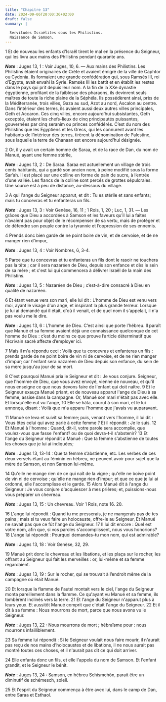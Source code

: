 ```yaml
---
title: "Chapitre 13"
date: 2024-09-06T20:00:36+02:00
draft: false
summary: |
  
  Servitudes Israélites sous les Philistins.
  Naissance de Samson.
---
```



1 Et de nouveau les enfants d'Israël tirent le mal en la présence du Seigneur, qui les livra aux mains des Philistins pendant quarante ans.

***Note*** :  Juges 13, 1 : Voir Juges, 10, 6. ― Aux mains des Philistins. Les Philistins étaient originaires de Crète et avaient émigré de la ville de Caphtor ou Cydonia. Ils formaient une grande confédération qui, sous Ramsès III, roi d’Egypte, avait envahi la Syrie. Ramsès III les battit et en établit les restes dans le pays qui prit depuis leur nom. A la fin de la XXe dynastie égyptienne, profitant de la faiblesse des pharaons, ils devinrent seuls maîtres de toute la riche plaine de la Séphéla. Ils possédèrent ainsi, près de la Méditerranée, trois villes, Gaza au sud, Azot au nord, Ascalon au centre. Dans l’intérieur des terres, ils avaient aussi deux autres villes principales, Geth et Accaron. Ces cinq villes, encore aujourd’hui subsistantes, Geth exceptée, étaient les chefs-lieux de cinq principautés puissantes, gouvernées par cinq seranim ou princes confédérés. C’est du nom des Philistins que les Egyptiens et les Grecs, qui les connurent avant les habitants de l’intérieur des terres, tirèrent la dénomination de
Palestine, sous laquelle la terre de Chanaan est encore aujourd’hui désignée.


2 Or, il y avait un certain homme de Saraa, et de la race de Dan, du nom de Manué, ayant une femme stérile,

***Note*** :  Juges 13, 2 : De Saraa. Saraa est actuellement un village de trois cents habitants, qui a gardé son ancien nom, à peine modifié sous la forme Sar’ah. Il est placé sur une colline en forme de pain de sucre, à l’entrée d’une vallée. Les flancs de la colline sont percés de grottes sépulcrales. Une source est à peu de distance, au-dessous du village.

3 A qui l'ange du Seigneur apparut, et dit : Tu es stérile et sans enfants; mais tu concevras et tu enfanteras un fils.

***Note*** :  Juges 13, 3 : Voir Genèse, 16, 11 ; 1 Rois, 1, 20 ; Luc, 1, 31. ― Les grâces que Dieu a accordées à Samson et les faveurs qu’il lui a faites n’avaient pas pour objet de le récompenser de sa vertu, mais de protéger et de défendre son peuple contre la tyrannie et l’oppression de ses ennemis.

4 Prends donc bien garde de ne point boire de vin, et de cervoise, et de ne manger rien d'impur,

***Note*** :  Juges 13, 4 : Voir Nombres, 6, 3-4.

5 Parce que tu concevras et tu enfanteras un fils dont le rasoir ne touchera pas la tête ; car il sera nazaréen de Dieu, depuis son enfance et dès le sein de sa mère ; et c'est lui qui commencera à délivrer Israël de la main des Philistins.

***Note*** :  Juges 13, 5 : Nazaréen de Dieu ; c’est-à-dire consacré à Dieu en qualité de nazaréen.


6 Et étant venue vers son mari, elle lui dit : L'homme de Dieu est venu vers moi, ayant le visage d'un ange, et inspirant la plus grande terreur. Lorsque je lui ai demandé qui il était, d'où il venait, et de quel nom il s'appelait, il n'a pas voulu me le dire.

***Note*** :  Juges 13, 6 : L’homme de Dieu. C’est ainsi que porte l’hébreu. Il paraît que Manué et sa femme avaient déjà une connaissance quelconque de cet homme de Dieu : c’est du moins ce que prouve l’article déterminatif que l’écrivain sacré affecte d’employer ici.

7 Mais il m'a répondu ceci : Voilà que tu concevras et enfanteras un fils : prends garde de ne point boire de vin ni de cervoise, et de ne rien manger d'impur; car l'enfant sera nazaréen de Dieu depuis son enfance, du sein de sa mère jusqu'au jour de sa mort.


8 C'est pourquoi Manué pria le Seigneur et dit : Je vous conjure. Seigneur, que l'homme de Dieu, que vous avez envoyé, vienne de nouveau, et qu'il nous enseigne ce que nous devons faire de l'enfant qui doit naître. 9 Et le Seigneur exauça Manué priant, et de nouveau apparut l'ange de Dieu à sa femme, assise dans la campagne. Or, Manué son mari n'était pas avec elle. Et lorsqu'elle eut vu l'ange, 10 Elle se hâta, courut à son mari, et le lui annonça, disant : Voilà que m'a apparu l'homme que j'avais vu auparavant.


11 Manué se leva et suivit sa femme; puis, venant vers l'homme, il lui dit : Vous êtes celui qui avez parlé à cette femme ? Et il répondit : Je le suis. 12 Et Manué à l'homme : Quand, dit-il, votre parole sera accomplie, que voulez-vous que fasse l'enfant? ou de quoi devra-t-il s'abstenir? 13 Et l'ange du Seigneur répondit à Manué : Que ta femme s'abstienne de toutes les choses que je lui ai indiquées;

***Note*** :  Juges 13, 13-14 : Que ta femme s’abstienne, etc. Les verbes de ces deux versets étant au féminin en hébreu, ne peuvent avoir pour sujet que la mère de Samson, et non Samson lui-même.

14 Qu'elle ne mange rien de ce qui naît de la vigne ; qu'elle ne boive point de vin ni de cervoise ; qu'elle ne mange rien d'impur; et que ce que je lui ai ordonné, elle l'accomplisse et le garde. 15 Alors Manué dit à l'ange du Seigneur : Je vous conjure d'acquiescer à mes prières; et, puissions-nous vous préparer un chevreau.

***Note*** :  Juges 13, 15 : Un chevreau. Voir 1 Rois, note 16. 20.

16 L'ange lui répondit : Quand tu me presserais, je ne mangerais pas de tes pains ; mais si tu veux faire un holocauste, offre-le au Seigneur, Et Manué ne savait pas que ce fût l'ange du Seigneur. 17 Il lui dit encore : Quel est votre nom, afin que, si vos paroles s'accomplissent, nous vous honorions? 18 L'ange lui répondit : Pourquoi demandes-tu mon nom, qui est admirable?

***Note*** :  Juges 13, 18 : Voir Genèse, 32, 29.

19 Manué prit donc le chevreau et les libations, et les plaça sur le rocher, les offrant au Seigneur qui fait les merveilles : or, lui-même et sa femme regardaient.

***Note*** :  Juges 13, 19 : Sur le rocher, qui se trouvait à l’endroit même de la campagne où était Manué.

20 Et lorsque la flamme de l'autel montait vers le ciel, l'ange du Seigneur monta pareillement dans la flamme. Ce qu'ayant vu Manué et sa femme, ils tombèrent inclinés vers la terre. 21 Et l'ange du Seigneur n'apparut plus à leurs yeux. Et aussitôt Manué comprit que c'était l'ange du Seigneur. 22 Et il dit à sa femme : Nous mourrons de mort, parce que nous avons vu le Seigneur.

***Note*** :  Juges 13, 22 : Nous mourrons de mort ; hébraïsme pour : nous mourrons infailliblement.

23 Sa femme lui répondit : Si le Seigneur voulait nous faire mourir, il n'aurait pas reçu de nos mains d'holocaustes et de libations, il ne nous aurait pas montré toutes ces choses, et il n'aurait pas dit ce qui doit arriver.


24 Elle enfanta donc un fils, et elle l'appela du nom de Samson. Et l'enfant grandit, et le Seigneur le bénit.

***Note*** :  Juges 13, 24 : Samson, en hébreu Schismchôn, parait être un diminutif de schémesch, soleil.

25 Et l'esprit du Seigneur commença à être avec lui, dans le camp de Dan, entre Saraa et Esthaol.

